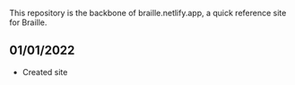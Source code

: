 This repository is the backbone of braille.netlify.app, a quick reference site for Braille.

## 01/01/2022

- Created site
